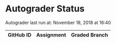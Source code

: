 # Autograder Status
Autograder last run at: November 18, 2018 at 16:40

| GitHub ID | Assignment | Graded Branch |
|-----------|------------|---------------|
